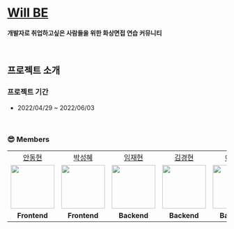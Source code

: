 # [Will BE](https://willbedeveloper.com/)
<b>개발자로 취업하고싶은 사람들을 위한 화상면접 연습 커뮤니티</b>

<br />

## 프로젝트 소개

### 프로젝트 기간
* 2022/04/29 ~ 2022/06/03

<br/>

### 😎 Members

<table>
   <tr>
    <td align="center"><a href="https://github.com/llama-ste">안동현</a></td>
    <td align="center"><a href="https://github.com/AlgoRoots">박성혜</a></td>
    <td align="center"><a href="https://github.com/limjae">임재현</a></td>
    <td align="center"><a href="https://github.com/catalinakim">김경현</a></td>
    <td align="center"><a href="https://github.com/Juri-Lee">이주리</a></td>
  </tr>
  <tr>
    <td align="center"><a href="https://github.com/llama-ste"><img src="https://user-images.githubusercontent.com/90495580/169259372-a923afea-a898-4bca-9504-7d073d6ffab8.jpeg" width="100px" /></a></td>
    <td align="center"><a href="https://github.com/AlgoRoots"><img src="https://user-images.githubusercontent.com/90495580/169259379-a913dd30-fa7f-4309-af30-9bd94c9608a6.png" width="100px" /></a></td>
    <td align="center"><a href="https://github.com/limjae"><img src="https://user-images.githubusercontent.com/90495580/169259387-0e3b59ad-5882-458a-9a2b-2ccac2d696ae.png" width="100px" /></a></td>
    <td align="center"><a href="https://github.com/catalinakim"><img src="https://user-images.githubusercontent.com/90495580/169259399-e163bd4d-9819-4ec5-9f30-ef21d0b8e9a1.png" width="100px" /></a></td>
    <td align="center"><a href="https://github.com/Juri-Lee"><img src="https://user-images.githubusercontent.com/90495580/169259405-ba67e49d-8b01-405f-b0c8-12c6054b7577.png" width="100px" /></a></td>
  </tr>
  <tr>
    <td align="center"><b>Frontend</b></td>
    <td align="center"><b>Frontend</b></td>
    <td align="center"><b>Backend</b></td>
    <td align="center"><b>Backend</b></td>
    <td align="center"><b>Backend</b></td>
  </tr>
</table>

<br/>
